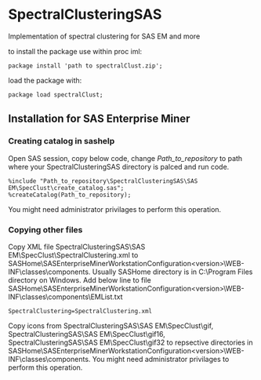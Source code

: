 # SpectralClusteringSAS
Implementation of spectral clustering for SAS EM and more

to install the package use within proc iml:
```
package install 'path to spectralClust.zip';
```
load the package with:
```
package load spectralClust;
```
## Installation for SAS Enterprise Miner

### Creating catalog in sashelp
Open SAS session, copy below code, change *Path_to_repository* to path where your SpectralClusteringSAS directory is palced and run code.
```
%include "Path_to_repository\SpectralClusteringSAS\SAS EM\SpecClust\create_catalog.sas";
%createCatalog(Path_to_repository);
```
You might need administrator privilages to perform this operation.
### Copying other files
Copy XML file SpectralClusteringSAS\SAS EM\SpecClust\SpectralClustering.xml to SASHome\SASEnterpriseMinerWorkstationConfiguration\<version>\WEB-INF\classes\components.
Usually SASHome directory is in C:\Program Files directory on Windows.
Add below line to file SASHome\SASEnterpriseMinerWorkstationConfiguration\<version>\WEB-INF\classes\components\EMList.txt
```
SpectralClustering=SpectralClustering.xml
```
Copy icons from SpectralClusteringSAS\SAS EM\SpecClust\gif, SpectralClusteringSAS\SAS EM\SpecClust\gif16, SpectralClusteringSAS\SAS EM\SpecClust\gif32 to repsective directories in SASHome\SASEnterpriseMinerWorkstationConfiguration\<version>\WEB-INF\classes\components.
You might need administrator privilages to perform this operation.